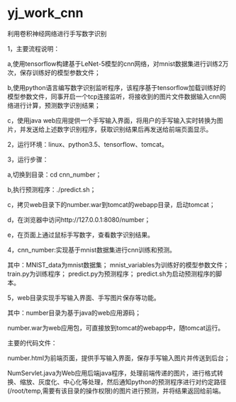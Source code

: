 # yj_work_cnn
利用卷积神经网络进行手写数字识别



1，主要流程说明：

a,使用tensorflow构建基于LeNet-5模型的cnn网络，对mnist数据集进行训练2万次，保存训练好的模型参数文件；

b,使用python语言编写数字识别监听程序，该程序基于tensorflow加载训练好的模型参数文件，同事开启一个tcp连接监听，将接收到的图片文件数据输入cnn网络进行计算，预测数字识别结果；

c，使用java web应用提供一个手写输入界面，将用户的手写输入实时转换为图片，并发送给上述数字识别程序，获取识别结果后再发送给前端页面显示。



2，运行环境：linux、python3.5、tensorflow、tomcat。



3，运行步骤：
	
a,切换到目录：cd cnn_number；
	
b,执行预测程序：./predict.sh；
	
c，拷贝web目录下的number.war到tomcat的webapp目录，启动tomcat；
	
d，在浏览器中访问http://127.0.0.1:8080/number；
	
e，在页面上通过鼠标手写数字，查看数字识别结果。



4，cnn_number:实现基于mnist数据集进行cnn训练和预测。

其中：MNIST_data为mnist数据集；
mnist_variables为训练好的模型参数文件；
train.py为训练程序；
predict.py为预测程序；
predict.sh为启动预测程序的脚本。



5，web目录实现手写输入界面、手写图片保存等功能。

其中：number目录为基于java的web应用源码；

number.war为web应用包，可直接放到tomcat的webapp中，随tomcat运行。

主要的代码文件：

number.html为前端页面，提供手写输入界面，保存手写输入图片并传送到后台；

NumServlet.java为Web应用后端java程序，处理前端传递的图片，进行格式转换、缩放、灰度化、中心化等处理，然后通知python的预测程序进行对约定路径(/root/temp,需要有该目录的操作权限)的图片进行预测，并将结果返回给前端。
